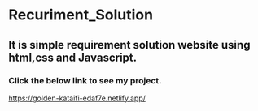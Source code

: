 # Recuriment_Solution
## It is simple requirement solution website using html,css and Javascript.
### Click the below link to see my project.
https://golden-kataifi-edaf7e.netlify.app/
